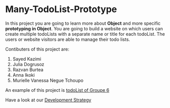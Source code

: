 
# Many-TodoList-Prototype

In this project you are going to learn more about **Object** and more specific **prototyping in Object**.
You are going to build a website on which users can create multiple todoLists with a separate name or title for each todoList. 
The users or website visitors are able to manage their todo lists.

Contibuters of this project are:

1. Sayed Kazimi
1. Julia Dogrusoz
1. Razvan Burtea
1. Anna Ikoki
1. Murielle Vanessa Negue Tchoupo

An example of this project is [todoList of Groupe 6](https://fmkarakus.github.io/list-prototype/public/index.html)

Have a look at our [Development Strategy](./project-planning/development-strategy.md)
